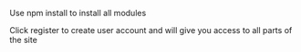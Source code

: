 Use npm install to install all modules

Click register to create user account and will give you access to all parts of the site
